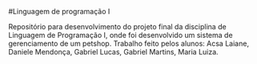 #Linguagem de programação I

Repositório para desenvolvimento do projeto final da disciplina de Linguagem de Programação I,
onde foi desenvolvido um sistema de gerenciamento de um petshop.
Trabalho feito pelos alunos: Acsa Laiane, Daniele Mendonça, Gabriel Lucas, Gabriel Martins, Maria Luiza.
